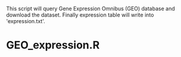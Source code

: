 This script will query Gene Expression Omnibus (GEO) database and download the dataset. Finally expression table will write into 'expression.txt'.
# GEO_expression.R
